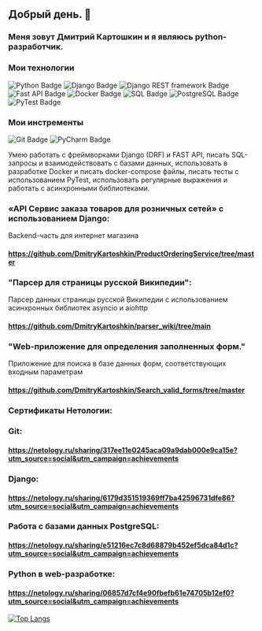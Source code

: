 ## Добрый день. 👋

### Меня зовут Дмитрий Картошкин и я являюсь python-разработчик.

### Мои технологии
<div id="badges">
  <img src="https://img.shields.io/badge/Python-blue?style=for-the-badge&logo=python&logoColor=white" alt="Python Badge"/>
  <img src="https://img.shields.io/badge/Django-green?style=for-the-badge&logo=django&logoColor=white" alt="Django Badge"/>
  <img src="https://img.shields.io/badge/Django REST framework-red?style=for-the-badge&logo=django&logoColor=white" alt="Django REST framework Badge"/>
  <img src="https://img.shields.io/badge/Fast API-green?style=for-the-badge&logo=fastapi&logoColor=white" alt="Fast API Badge"/>
  <img src="https://img.shields.io/badge/Docker-blue?style=for-the-badge&logo=docker&logoColor=white" alt="Docker Badge"/>  
  <img src="https://img.shields.io/badge/SQL-blue?style=for-the-badge&logoColor=white" alt="SQL Badge"/> 
  <img src="https://img.shields.io/badge/PostgreSQL-blue?style=for-the-badge&logo=postgresql&logoColor=white" alt="PostgreSQL Badge"/>
  <img src="https://img.shields.io/badge/PyTest-blue?style=for-the-badge&logo=pytest&logoColor=white" alt="PyTest Badge"/> 
</div>

### Мои инстрeменты 
<div id="badges">  
  <img src="https://img.shields.io/badge/git-grey?style=for-the-badge&logo=git&logoColor=white" alt="Git Badge"/>
  <img src="https://img.shields.io/badge/PyCharm-blue?style=for-the-badge&logo=pycharm&logoColor=white" alt="PyCharm Badge"/>   
</div>

Умею работать с фреймворками Django (DRF) и FAST API, писать SQL-запросы и взаимодействовать с базами данных,
использовать в разработке Docker и писать docker-compose файлы, писать тесты с использованием PyTest,
использовать регулярные выражения и работать с асинхронными библиотеками.

### «API Сервис заказа товаров для розничных сетей» с использованием Django:
Backend-часть для интернет магазина
#### https://github.com/DmitryKartoshkin/ProductOrderingService/tree/master
### "Парсер для страницы русской Википедии":
Парсер данных страницы русской Википедии с использованием асинхронных библиотек asyncio и aiohttp
#### https://github.com/DmitryKartoshkin/parser_wiki/tree/main
### "Web-приложение для определения заполненных форм."
Приложение для поиска в базе данных форм, соответствующих входным параметрам
#### https://github.com/DmitryKartoshkin/Search_valid_forms/tree/master
### Сертификаты Нетологии: 
### Git: 
#### https://netology.ru/sharing/317ee11e0245aca09a9dab000e9ca15e?utm_source=social&utm_campaign=achievements
### Django: 
#### https://netology.ru/sharing/6179d351519369ff7ba42596731dfe86?utm_source=social&utm_campaign=achievements
### Работа с базами данных PostgreSQL: 
#### https://netology.ru/sharing/e51216ec7c8d68879b452ef5dca84d1c?utm_source=social&utm_campaign=achievements
### Python в web-разработке: 
#### https://netology.ru/sharing/06857d7cf4e90fbefb61e74705b12ef0?utm_source=social&utm_campaign=achievements

[![Top Langs](https://github-readme-stats.vercel.app/api/top-langs/?username=DmitryKartoshkin&layout=compact&theme=vision-friendly-dark)](https://github.com/anuraghazra/github-readme-stats)
<!--
**DmitryKartoshkin/DmitryKartoshkin** is a ✨ _special_ ✨ repository because its `README.md` (this file) appears on your GitHub profile.

Here are some ideas to get you started:

- 🔭 I’m currently working on ...
- 🌱 I’m currently learning ...
- 👯 I’m looking to collaborate on ...
- 🤔 I’m looking for help with ...
- 💬 Ask me about ...
- 📫 How to reach me: ...
- 😄 Pronouns: ...
- ⚡ Fun fact: ...
-->



